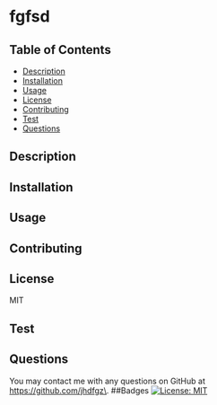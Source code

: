 
  # fgfsd
  ## Table of Contents
  * [Description](#description)
  * [Installation](#installation)
  * [Usage](#usage)
  * [License](#license)
  * [Contributing](#contributing)
  * [Test](#test)
  * [Questions](#questions)
  ## Description
  
  ## Installation
  
  ## Usage
  
  ## Contributing
  
  ## License
  MIT
  ## Test
  
  ## Questions
  You may contact me with any questions on GitHub at https://github.com/jhdfgz\.
  ##Badges
  [![License: MIT](https://img.shields.io/badge/License-MIT-yellow.svg)](https://opensource.org/licenses/MIT)
